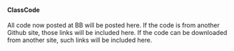 #### ClassCode
All code now posted at BB will be posted here. 
If the code is from another Github site, those links will be included here. 
If the code can be downloaded from another site, such links will be included here. 
